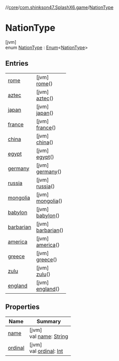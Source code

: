 //[core](../../../index.md)/[com.shinkson47.SplashX6.game](../index.md)/[NationType](index.md)

# NationType

[jvm]\
enum [NationType](index.md) : [Enum](https://kotlinlang.org/api/latest/jvm/stdlib/kotlin/-enum/index.html)&lt;[NationType](index.md)&gt;

## Entries

| | |
|---|---|
| [rome](rome/index.md) | [jvm]<br>[rome](rome/index.md)() |
| [aztec](aztec/index.md) | [jvm]<br>[aztec](aztec/index.md)() |
| [japan](japan/index.md) | [jvm]<br>[japan](japan/index.md)() |
| [france](france/index.md) | [jvm]<br>[france](france/index.md)() |
| [china](china/index.md) | [jvm]<br>[china](china/index.md)() |
| [egypt](egypt/index.md) | [jvm]<br>[egypt](egypt/index.md)() |
| [germany](germany/index.md) | [jvm]<br>[germany](germany/index.md)() |
| [russia](russia/index.md) | [jvm]<br>[russia](russia/index.md)() |
| [mongolia](mongolia/index.md) | [jvm]<br>[mongolia](mongolia/index.md)() |
| [babylon](babylon/index.md) | [jvm]<br>[babylon](babylon/index.md)() |
| [barbarian](barbarian/index.md) | [jvm]<br>[barbarian](barbarian/index.md)() |
| [america](america/index.md) | [jvm]<br>[america](america/index.md)() |
| [greece](greece/index.md) | [jvm]<br>[greece](greece/index.md)() |
| [zulu](zulu/index.md) | [jvm]<br>[zulu](zulu/index.md)() |
| [england](england/index.md) | [jvm]<br>[england](england/index.md)() |

## Properties

| Name | Summary |
|---|---|
| [name](../../com.shinkson47.SplashX6.utility.configuration/-language-config/-languages/en/index.md#-372974862%2FProperties%2F971615585) | [jvm]<br>val [name](../../com.shinkson47.SplashX6.utility.configuration/-language-config/-languages/en/index.md#-372974862%2FProperties%2F971615585): [String](https://kotlinlang.org/api/latest/jvm/stdlib/kotlin/-string/index.html) |
| [ordinal](../../com.shinkson47.SplashX6.utility.configuration/-language-config/-languages/en/index.md#-739389684%2FProperties%2F971615585) | [jvm]<br>val [ordinal](../../com.shinkson47.SplashX6.utility.configuration/-language-config/-languages/en/index.md#-739389684%2FProperties%2F971615585): [Int](https://kotlinlang.org/api/latest/jvm/stdlib/kotlin/-int/index.html) |
